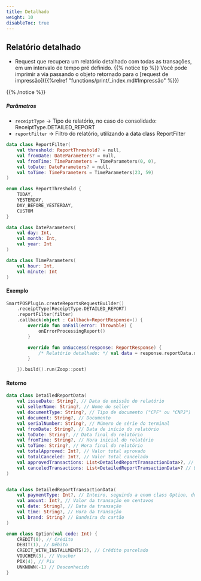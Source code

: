 ```yaml
---
title: Detalhado
weight: 10
disableToc: true
---
```


## Relatório detalhado

- Request que recupera um relatório detalhado com todas as transações, em um intervalo de tempo pré definido.
{{% notice tip %}} Você pode imprimir a via passando o objeto retornado para o [request de impressão]({{%relref "functions/print/_index.md#Impressão" %}})

{{% /notice %}}
##### Parâmetros

- `receiptType` -> Tipo de relatório, no caso do consolidado: ReceiptType.DETAILED_REPORT
- `reportFilter` -> Filtro do relatório, utilizando a data class ReportFilter

```Kotlin
data class ReportFilter(
    val threshold: ReportThreshold? = null,
    val fromDate: DateParameters? = null,
    val fromTime: TimeParameters = TimeParameters(0, 0),
    val toDate: DateParameters? = null,
    val toTime: TimeParameters = TimeParameters(23, 59)
)

enum class ReportThreshold {
    TODAY,
    YESTERDAY,
    DAY_BEFORE_YESTERDAY,
    CUSTOM
}

data class DateParameters(
    val day: Int,
    val month: Int,
    val year: Int
)

data class TimeParameters(
    val hour: Int,
    val minute: Int
)
```

#### Exemplo

```Kotlin
SmartPOSPlugin.createReportsRequestBuilder()
    .receiptType(ReceiptType.DETAILED_REPORT)
    .reportFilter(filter)
    .callback(object : Callback<ReportResponse>() {
        override fun onFail(error: Throwable) {
            onErrorProcessingReport()
        }

        override fun onSuccess(response: ReportResponse) {
            /* Relatório detalhado: */ val data = response.reportData.detailedReportData
        }

    }).build().run(Zoop::post)
```

#### Retorno

```Kotlin
data class DetailedReportData(
    val issueDate: String?, // Data de emissão do relatório
    val sellerName: String?, // Nome do seller
    val documentType: String?, // Tipo de documento ("CPF" ou "CNPJ")
    val document: String?, // Documento
    val serialNumber: String?, // Número de série do terminal
    val fromDate: String?, // Data de início do relatório
    val toDate: String?, // Data final do relatório
    val fromTime: String?, // Hora inicial do relatório
    val toTime: String?, // Hora final do relatório
    val totalApproved: Int?, // Valor total aprovado
    val totalCanceled: Int?, // Valor total cancelado
    val approvedTransactions: List<DetailedReportTransactionData>?, // Lista de transações aprovadas
    val canceledTransactions: List<DetailedReportTransactionData>? // Lista de transações canceladas
)


data class DetailedReportTransactionData(
    val paymentType: Int?, // Inteiro, seguindo a enum class Option, descrito abaixo
    val amount: Int?, // Valor da transação em centavos
    val date: String?, // Data da transação
    val time: String?, // Hora da transação
    val brand: String? // Bandeira do cartão
)

enum class Option(val code: Int) {
    CREDIT(0), // Crédito
    DEBIT(1), // Débito
    CREDIT_WITH_INSTALLMENTS(2), // Crédito parcelado
    VOUCHER(3), // Voucher
    PIX(4), // Pix
    UNKNOWN(-1) // Desconhecido
}
```
